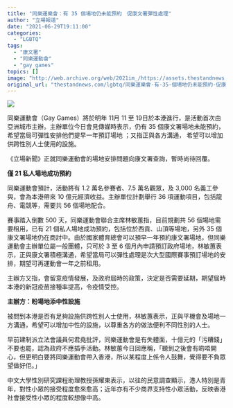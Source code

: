 ```yaml
---
title: "同樂運樂會：有 35 個場地仍未能預約　促康文署彈性處理"
author: "立場報道"
date: "2021-06-29T19:11:00"
categories:
  - "LGBTQ"
tags:
  - "康文署"
  - "同樂運動會"
  - "gay games"
topics: []
image: "http://web.archive.org/web/2021im_/https://assets.thestandnews.com/media/photos/15-1920copy_igq2a.png"
original_url: "thestandnews.com/lgbtq/同樂運樂會-有-35-個場地仍未能預約-促康文署彈性處理"
---
```

![](http://web.archive.org/web/2021im_/https://assets.thestandnews.com/media/photos/15-1920copy_igq2a.png)

同樂運動會（Gay Games）將於明年 11月 11 至 19日於本港進行，是活動首次由亞洲城市主辦。主辦單位今日會見傳媒時表示，仍有 35 個康文署場地未能預約，希望當局可彈性安排他們提早一年預訂場地 ；又指正與各方溝通， 希望可以增加供跨性別人士使用的設施。

《立場新聞》正就同樂運動會的場地安排問題向康文署查詢，暫時尚待回覆。

**僅 21 私人場地成功預約**

同樂運動會預計，活動將有 1.2 萬名參賽者、7.5 萬名觀眾，及 3,000 名義工參與，會為本港帶來 10 億元經濟收益。主辦單位計劃舉行 36 項運動項目，包括龍舟、電競等，需要共 56 個場地配合。

賽事踏入倒數 500 天，同樂運動會聯合主席林敏蕙指，目前規劃共 56 個場地需要租用，已有 21 個私人場地成功預約，包括位於西貢、山頂等場地，另外 35 個康文署場地仍在商討中。由於國家體育總會可以預早一年預約康文署場地，但同樂運動會主辦單位屬一般團體，只可於 3 至 6 個月內申請預訂政府場地，林敏蕙表示，正與康文署積極溝通，希望當局可以彈性處理是次大型國際賽事預訂場地的安排，期望可再運動會一年之前租用。

主辦方又指，會留意疫情發展，及政府屆時的政策，決定是否需要延期，期望屆時本港的新冠疫苗接種率提高，令疫情受控。

**主辦方：盼場地添中性設施**

被問到本港是否有足夠設施供跨性別人士使用，林敏蕙表示，正與平機會及場地一方溝通，希望可以增加中性的設施，以尊重各方的做法便利不同性別的人士。

早前建制派立法會議員何君堯批評，同樂運動會是有失體面，十億元的「污糟錢」不要也罷，認為政府不應插手活動。林敏蕙今日回應稱，「聽到之後會有啲唔開心，但更明白要將同樂運動會帶入香港，所以某程度上係令人鼓舞，覺得要不負眾望做好佢。」

中文大學性別研究課程助理教授孫耀東表示，以往的民意調查顯示，港人特別是青年，對性小眾的接受程度愈來愈高；近年亦有不少商界支持性小眾活動，反映香港社會接受性小眾的程度較想像中高。